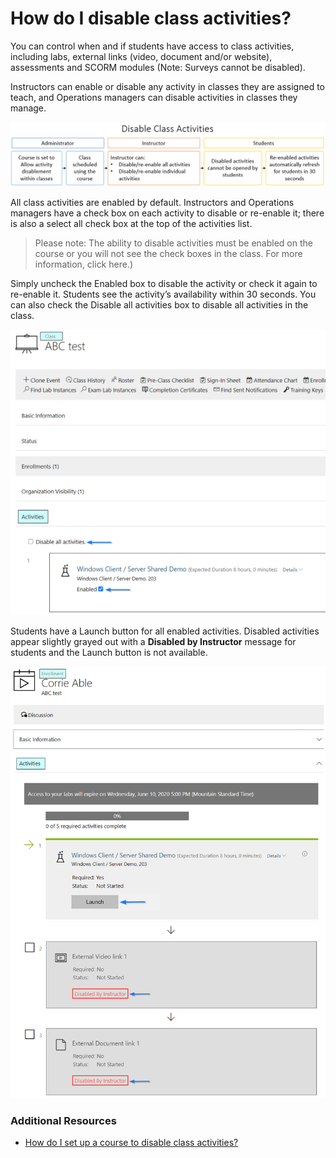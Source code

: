# How do I disable class activities?

You can control when and if students have access to class activities, including labs, external links (video, document and/or website), assessments and SCORM modules (Note: Surveys cannot be disabled).

Instructors can enable or disable any activity in classes they are assigned to teach, and Operations managers can disable activities in classes they manage. 

![](/tms/images/disable-class-activities-diagram.png)

All class activities are enabled by default. Instructors and Operations managers have a check box on each activity to disable or re-enable it; there is also a select all check box at the top of the activities list. 

> Please note: The ability to disable activities must be enabled on the course or you will not see the check boxes in the class. For more information, click here.)

Simply uncheck the Enabled box to disable the activity or check it again to re-enable it. Students see the activity’s availability within 30 seconds. You can also check the Disable all activities box to disable all activities in the class.

![](/tms/images/class-disable-activities.png)

Students have a Launch button for all enabled activities. Disabled activities appear slightly grayed out with a **Disabled by Instructor** message for students and the Launch button is not available.

![](/tms/images/student-disabled-class-activities.png)

### Additional Resources

- [How do I set up a course to disable class activities?](/tms/tms-administrators/courses-and-activities/overall/course-setting-disable-class-activities.md)


